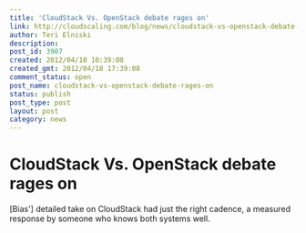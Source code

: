 ```yaml
---
title: 'CloudStack Vs. OpenStack debate rages on'
link: http://cloudscaling.com/blog/news/cloudstack-vs-openstack-debate-rages-on/
author: Teri Elniski
description: 
post_id: 3907
created: 2012/04/18 10:39:08
created_gmt: 2012/04/18 17:39:08
comment_status: open
post_name: cloudstack-vs-openstack-debate-rages-on
status: publish
post_type: post
layout: post
category: news
---
```


# CloudStack Vs. OpenStack debate rages on

[Bias'] detailed take on CloudStack had just the right cadence, a measured response by someone who knows both systems well.